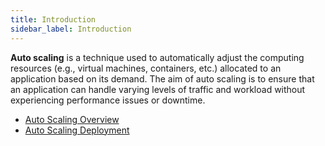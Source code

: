 ```yaml
---
title: Introduction
sidebar_label: Introduction
---
```


**Auto scaling** is a technique used to automatically adjust the computing resources (e.g., virtual machines, containers, etc.) allocated to an application based on its demand. The aim of auto scaling is to ensure that an application can handle varying levels of traffic and workload without experiencing performance issues or downtime.

- [Auto Scaling Overview](./autoscaling-overview#overview-of-autoscaling-feature-in-stackbill-cloud-management-portal)
- [Auto Scaling Deployment](./autoscaling-deployment#add-autoscaling-feature-to-the-instance-in-stackbill-cmp)